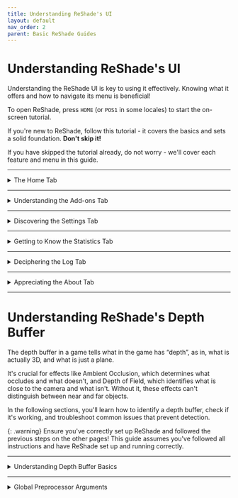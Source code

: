 ```yaml
---
title: Understanding ReShade's UI
layout: default
nav_order: 2
parent: Basic ReShade Guides
---
```


# Understanding ReShade's UI

Understanding the ReShade UI is key to using it effectively. Knowing what it offers and how to navigate its menu is beneficial!

To open ReShade, press `HOME` (or `POS1` in some locales) to start the on-screen tutorial.

If you're new to ReShade, follow this tutorial - it covers the basics and sets a solid foundation. **Don't skip it!**

If you have skipped the tutorial already, do not worry - we'll cover each feature and menu in this guide.

---

<details markdown="block" class="details-tree">
<summary>The Home Tab</summary>

The `Home` tab in ReShade houses several buttons and menus that you can interact with in order to change the way your game looks, as well as configure specific shaders.

As the `Home` tab is one of the most crucial tabs in ReShade for the end user, it can be a bit intricate, but everything that you will need to better utilize each function.

Below will be a dropdown that provides a disection of each part of the `Home` tab to help you become more familiar with it!

---

<details markdown="block" class="details-tree">
<summary>The Preset Selection Section</summary>

The image below will show you where the preset selection section of ReShade's `Home` tab exists:

![Current Preset](../images/understanding-and-using-reshade/rsui_preset.png){: style="max-width:65%" }

This area allows the user to select, create, or configure their preset to auto save once changes are made.

By default, ReShade saves presets in the game directory, in a file called `ReShadePreset.ini`.

</details>

---

<details markdown="block" class="details-tree">
<summary>The Shader List</summary>

The highlighted area below shows ReShade's shader list within the `Home` tab:

![Technique List](../images/understanding-and-using-reshade/rsui_effectlist.png){: style="max-width:65%" }

This list will provide the user with all of the shaders that ReShade can detect being installed. If a shader is disabled, there will be a blank square to the left of the shader, and if it's enabled, there will be a check to the left of the shader.

</details>

---

<details markdown="block" class="details-tree">
<summary>The Edit Pre-processor Definitions Button</summary>

The `Edit Global Preprocessor Definitions` button, shown below, lets you control aspects of shaders and depth before they are loaded by ReShade:

![Global Pre-processor Definitions](../images/understanding-and-using-reshade/rsui_globalpreprocessors.png){: style="max-width:65%" }

Clicking the `Edit Preprocessor Definitions` button will show two tabs:

* Global:

  * The Global tab will be where you can add or edit definitions that apply to all presets.

    ![Global Pre-processor Window](../images/understanding-and-using-reshade/rsui_globalpreprocessors_window.png)

* Current Preset:

  * The Current Preset tab will likely not have any definitions by default, however, you can add and remove to apply these to your current preset!

    ![Global Pre-processor Current Preset](../images/understanding-and-using-reshade/rsui_globalpreprocessors_current_preset.png)

{: .note }
When adjusting these options, you need to know the pre-processor definition's name and range. This info is usually in the shader comments. To look at FX files and their contents, try using advanced text editors like [Notepad++](https://notepad-plus-plus.org/) or [Visual Studio Code](https://code.visualstudio.com/).

</details>

---

<details markdown="block" class="details-tree">
<summary>The Shader Parameters List</summary>

The image below highlights the shader parameter list that is in the ReShade `Home` tab:

![Effect Parameters](../images/understanding-and-using-reshade/rsui_effect_params.png){: style="max-width:65%" }

When you turn on a shader in ReShade, you'll see its options and parameters in the highlighted section.

Changes to shader parameters happen in realtime. So, any changes you make show up right away, letting you see the effect of your changes instantly.

</details>

---

<details markdown="block" class="details-tree">
<summary>The Reload Button</summary>

The `Reload` button, shown in the image below, tells ReShade to look again at the files in the Shaders and Textures folders:

![Reload Button](../images/understanding-and-using-reshade/rsui_reload.png){: style="max-width:65%" }

Clicking the `Reload` button lets you add new effects without restarting the game. It also shows any changes you make to the shader code while you're working on it, so it's a useful tool for making real-time changes to the shader's code!

</details>

---

<details markdown="block" class="details-tree">
<summary>The Performance Mode Button</summary>

The `Performance Mode` setting, shown in the image below, boosts the speed of compilation processes and ReShade's memory operations, cutting down on performance overhead:

![Performance Mode](../images/understanding-and-using-reshade/rsui_performance_mode.png){: style="max-width:65%" }

`Performance Mode` will limit changes to a shader's parameters.

If you notice anything odd while using Performance Mode, **always** let the shader developer know.

</details>

</details>

---

<details markdown="block" class="details-tree">
<summary>Understanding the Add-ons Tab</summary>

The `Add-ons Tab`, shown below, is your control center for managing ReShade Add-ons:

![Add-ons Tab](../images/understanding-and-using-reshade/rsui_addons_tab.png){: style="max-width:65%" }

Each `Add-on` adds extra features or improvements to your ReShade shaders. They can offer new effects or tools for tweaking existing ones. `Generic Depth` comes with the ReShade Installer, but you can add many more.

Popular Add-ons include [ShaderToggler - FransBouma](https://github.com/FransBouma/ShaderToggler), [ReShade Effect Shader Toggler - 4lex4nder](https://github.com/4lex4nder/ReshadeEffectShaderToggler), and [AutoHDR - MajorPainTheCactus](https://github.com/MajorPainTheCactus/AutoHDR-ReShade).

We'll dive deeper into `Generic Depth` and other add-ons later. They're powerful tools that can change how each ReShade shader and game works - they can even inject any developer's code into the game!

</details>

---

<details markdown="block" class="details-tree">
<summary>Discovering the Settings Tab</summary>

The `Settings` tab, shown below, lets you tweak ReShade settings like shader directories, menu access keys, FPS meter configurations, theme settings, and more:

![Settings Tab](../images/understanding-and-using-reshade/rsui_settings_tab.png){: style="max-width:65%" }

The dropdowns below detail the settings you can adjust within the ReShade `Settings` Tab:

{: .note }
The following dropdowns for ReShade's settings are verbose, and might not provide a ton of information you would find useful. Skip this part if uneeded.

---

<details markdown="block" class="details-tree">
<summary>General Menu</summary>

1. `Keybindings`: 

    * Here, you can set the keybindings for various actions in ReShade, allowing you to customize the controls:

      * `Overlay key`

      * `Effect toggle key`

      * `Effect reload key`

      * `Performance mode toggle key`

      * `Previous preset key`

      * `Next preset key`

2. `Preset transition duration`:

    * This setting allows you to change the transition between preset files, counted in milliseconds. Remember, 1 second equals 1000 milliseconds!

3. `Input processing`:

    * This setting lets users change the default behavior of ReShade's input control:

      * `Pass on all input` - Allows your game to also receive inputs from your keyboard and mouse, regardless of where they are on the game window.

      * `Block input when cursor is on overlay` - Allows the game to receive inputs from your keyboard and mouse only when they are off of the ReShade UI.

      * `Block all input when overlay is visible` (default option) - Disallows the game to receive all inputs from your keyboard and mouse when the ReShade overlay is active.

4. `Start-up preset`:

    * This argument allows ReShade to utilize a preset to use once your game has started. By default, ReShade loads the last used preset from the user. You can change this behavior by defining a preset file path.

5. `Effect...` and `Texture search paths`: 

    * These settings allow you to specify where ReShade should look for shader files. You can add multiple directories, and ReShade will search all of them when looking for shaders.

    * The default options are:

      * `Effect search paths` - `.\ReShade-Shaders\Shaders\**`

      * `Texture search paths` - `.\ReShade-Shaders\Textures\**`

6. `Load only enabled effects`:

    * This option ensures that only the shaders enabled in your current ReShade preset are loaded. It can prevent issues with conflicting files/techniques from other shaders and reduce the compile time needed at the start of ReShade.

7. `Clear effect cache`:

    * This option allows you to clear the cache for the compiled shaders in ReShade. It can be useful for resolving issues with shaders.

</details>

---

<details markdown="block" class="details-tree">
<summary>Screenshots Menu</summary>

1. `Screenshot key`

2. `Screenshot path`:

    * This option sets the location where ReShade saves screenshots. By default, it's set to `.\`, meaning ReShade will save screenshots in the directory where the ReShade binary `.dll` file is located.

3. `Screenshot name`:

    * This advanced option lets you specify the naming convention for screenshots. It uses macros to include real-time data in the screenshot name. The available macros are:

        * %AppName% - Current application name.

        * %PresetName% - Name of the applied preset at the moment of the screenshot.

        * %Date% - Current date (in '%s' or seconds format).

          * %DateYear%, %DateMonth%, %DateDay% - Year, month, and day components of the current date.

        * %Time% - Current time (in '%s' or seconds format).

          * %TimeHour%, %TimeMinute%, %TimeSecond%, %TimeMS% - Hour, minute, second, and millisecond components of the current time.

        * %Count% - Number of screenshots taken in the current session.

4. `Screenshot format`:

    * This option lets you change the file extension and compression processing for your screenshots. The available formats are:

      * `Bitmap (*.bmp)` - Choose this for a lossless file that's easy to edit but takes up more space. This format isn't ideal for online sharing. If selected, you can enable `Clear alpha channel` to remove the image's transparency layer if shaders support creating alpha channels.

      * `Portable Network Graphics (*.png)` - Choose this for a lossy file that's almost identical to the original and good for online sharing. This is the default option in ReShade. If selected, you can enable `Clear alpha channel`.

      * `JPEG (*.jpeg)` - Choose this for a compressed file that saves on storage and bandwidth but isn't as close to the original. If selected, you can adjust the compression quality.

5. `Save current preset file`:

    * This option lets you save the preset used when the screenshot is taken.

6. `Save before and after images`:

    * This option lets you take two screenshots of the same frame: one without ReShade and one with ReShade.

7. `Save separate image with the overlay visible`:

    * This option lets you save a separate image with the ReShade UI, useful for troubleshooting.

8. `Screenshot sound`:

    * This option lets you choose a `.wav` file to play when you take a screenshot.

9. `Post-save command`:

    * This option is highly advanced, and allows the users to port their screenshots into external software in order to edit upon saving.
    
      * The option is specifically for pointing to the executable that you will be utilizing.

10. `Post-save command arguments`:

    * This option lets you specify arguments for the executable provided in `Post-save command`. Supported macros include:

      * %AppName% - Current application name.

      * %PresetName% - Name of the preset applied when the screenshot was taken.

      * %Date% - Current date (in '%s' or seconds format).

        * %DateYear%, %DateMonth%, %DateDay% - Year, month, and day components of the current date.

      * %Time% - Current time (in '%s' or seconds format).

        * %TimeHour%, %TimeMinute%, %TimeSecond%, %TimeMS% - Hour, minute, second, and millisecond components of the current time.

      * %TargetPath% - Full path of the screenshot file.

      * %TargetDir% - Directory of the screenshot file.

      * %TargetFileName% - Full name of the screenshot file.

      * %TargetExt% - Extension of the screenshot file.

      * %TargetName% - Name of the screenshot file without the extension.

      * %Count% - Number of screenshots taken in the current session.

11. `Post-save command working directory`:

    * This option lets you define the directory for the Post-save processing software.

12. `Hide post-save command window`:

    * This toggle lets you choose whether to show or hide the window of the Post-save processing application. By default, this option is off, so the program window is visible.

</details>

---

<details markdown="block" class="details-tree">
<summary>Overlay & Styling</summary>

1. `Restart tutorial`:

    * This button restarts the ReShade tutorial that appears when you first launch a game with ReShade injected.

2. `Show screenshot message`:

    * This toggle enables or disables the screenshot notification message.

3. `Group effect files with tabs instead of a tree`:

    * This toggle lets you choose between a tree structure or a grouped structure for shader configuration arguments. While a grouped structure can be more organized, the choice is purely preference-based. By default, this option is off, and the tree structure is used.

4. `Global Style`:

    * This option lets you select from several distinct themes for ReShade. Here's what each preset looks like:

      * `Default`:

        ![Default Preset](../images/understanding-and-using-reshade/default.png){: style="max-width:20%" }
      
      * `Dark`:

        ![Dark Preset](../images/understanding-and-using-reshade/dark.png){: style="max-width:20%" }

      * `Light`:

        ![Light Preset](../images/understanding-and-using-reshade/light.png){: style="max-width:20%" }

      * `Solarized Dark`:

        ![Solarized Dark Preset](../images/understanding-and-using-reshade/solarized_dark.png){: style="max-width:20%" }

      * `Solarized Light`:

        ![Solarized Light Preset](../images/understanding-and-using-reshade/solarized_light.png){: style="max-width:20%" }

</details>

</details>

---

<details markdown="block" class="details-tree">
<summary>Getting to Know the Statistics Tab</summary>

![Statistics Tab](../images/understanding-and-using-reshade/rsui_stats_tab.png){: style="max-width:65%" }

The `Statistics Tab`, shown in the image, is a great tool for tracking and improving ReShade's performance. It gives detailed info on various aspects of ReShade's operation:

---

* General: 

  * This section provides real-time data on the performance of ReShade and it's shaders - It includes the current frame rate, the time taken to render each frame, and the total number of frames rendered since ReShade was started.

---

* Techniques: 

  * This section shows how much each effect is being used. This can be useful for identifying effects that are consuming a disproportionate amount of resources.

---

* Render Targets & Textures

  * This section provides developers and users with information as to what shaders are doing, what textures they are using or creating, and information about the textures.

---

While the `Statistics Tab` is not typically a frequent stop for casual users, it is an invaluable resource for those creating or analyzing shaders. It provides the detailed performance data needed to optimize shaders and ensure they run smoothly.

</details>

---

<details markdown="block" class="details-tree">
<summary>Deciphering the Log Tab</summary>

![Log Tab](../images/understanding-and-using-reshade/rsui_log_tab.png)

The `Log Tab` is a key tool for monitoring ReShade's operations and troubleshooting issues. It provides a detailed log of ReShade's activities to help you identify where your issues are.

Warnings or errors in ReShade will appear in the Log Tab in different colors:

  * YELLOW: A warning. This usually means an effect has loaded, but there might be room for optimization or the effect was altered during the load process.

  * RED: An error. This is usually accompanied by a note explaining the error.

If something seems wrong, it's recommended to share the error text or the entire log file, which is stored in the game directory as `ReShade.log`. However, logs are reset each time the game is restarted. So, remember to share or save logs before restarting your game!

</details>

---

<details markdown="block" class="details-tree">
<summary>Appreciating the About Tab</summary>

![About Tab](../images/understanding-and-using-reshade/rsui_about_tab.png)

The `About Tab`, as shown in the image above, acknowledges and recognizes the work behind ReShade:

  * ReShade Version

  * Contributor Credits

  * License Acknowledgements

The `About Tab` is a formal acknowledgment of the collective effort that goes into creating, maintaining, and improving ReShade. It highlights the collaborative nature of software development and the importance of giving credit where it's due.


</details>

---

# Understanding ReShade's Depth Buffer

The depth buffer in a game tells what in the game has “depth”, as in, what is actually 3D, and what is just a plane. 

It's crucial for effects like Ambient Occlusion, which determines what occludes and what doesn't, and Depth of Field, which identifies what is close to the camera and what isn't. Without it, these effects can't distinguish between near and far objects. 

In the following sections, you'll learn how to identify a depth buffer, check if it's working, and troubleshoot common issues that prevent detection.

{: .warning}
Ensure you've correctly set up ReShade and followed the previous steps on the other pages! This guide assumes you've followed all instructions and have ReShade set up and running correctly.

---

<details markdown="block" class="details-tree">
<summary>Understanding Depth Buffer Basics</summary>

The image below will give you an idea of what your depth buffer **should** look like:

![Depth Buffer Reversed](../images/understanding-and-using-reshade/working_depth_output.jpg)

If your depth does not look like this - look below for the most common issues and solutions:

---

<details markdown="block" class="details-tree">
<summary>Reversed Depth Buffer</summary>

To start, enable the shader `DisplayDepth`. This shader is included with all ReShade installs through the ReShade Installer. If you do not have it, you can manually install it from [Crosire's ReShade-Shaders repository](https://github.com/crosire/reshade-shaders/tree/slim/Shaders).

The image below shows that the `DisplayDepth` shader has loaded correctly, however, the depth is reversed. 

![Depth Buffer Reversed](../images/understanding-and-using-reshade/depth_buffer_reversed_example.png)

---

You can solve this issue by simply flipping the `RESHADE_DEPTH_INPUT_IS_REVERSED` argument within the `Global Preprocessor Definitions` under the `Home` tab of ReShade.

</details>

---

<details markdown="block" class="details-tree">
<summary>Upside Down Depth Buffer</summary>

To start, enable the shader `DisplayDepth`. This shader is included with all ReShade installs through the ReShade Installer. If you do not have it, you can manually install it from [Crosire's ReShade-Shaders repository](https://github.com/crosire/reshade-shaders/tree/slim/Shaders).

The image below shows that the `DisplayDepth` shader has loaded correctly, however, the depth output is upside down:

![Depth Buffer Upside Down](../images/understanding-and-using-reshade/upside_down_normals.jpg)

You can solve this issue by simply flipping the `RESHADE_DEPTH_INPUT_IS_UPSIDE_DOWN` argument within the `Global Preprocessor Definitions` under the `Home` tab of ReShade.

</details>

---

<details markdown="block" class="details-tree">
<summary>No Depth Buffer</summary>

To start, enable the shader `DisplayDepth`. This shader is included with all ReShade installs through the ReShade Installer. If you do not have it, you can manually install it from [Crosire's ReShade-Shaders repository](https://github.com/crosire/reshade-shaders/tree/slim/Shaders).

If your shader resembles the images below, it lacks data from the `Generic Depth` Add-on:

![Depth Buffer No Data](../images/understanding-and-using-reshade/depth_buffer_no_data_example.png)

  * Before proceeding any further, ensure that these anti-aliasing options are disable within your game:

    * MSAA ANTIALIASING

    * SSAA ANTIALIASING

  FXAA or TXAA are acceptable, as they don’t erase the depth-buffer information.

The image shown above is the output of `DisplayDepth` showing no data from `Generic Depth`.

This means that:

* Your game is not presenting a depth buffer 

* You have the wrong options configured for `Generic Depth`

* Your depth buffer choice is wrong.

---

You can absolve this issue simply by playing around with `Generic Depth` in order to get the proper depth buffer active:

  * Try toggling on and off `Copy depth buffer before clear operations` and `Copy depth buffer before fullscreen draw calls`

  * Try selecting the depth buffer with the closest resolution to your game resolution

  * Try selecting the depth buffer with the highest amount of draw calls and verticies.

</details>

---

<details markdown="block" class="details-tree">
<summary>No Depth Buffer and Reversed</summary>

To start, enable the shader `DisplayDepth`. This shader is included with all ReShade installs through the ReShade Installer. If you do not have it, you can manually install it from [Crosire's ReShade-Shaders repository](https://github.com/crosire/reshade-shaders/tree/slim/Shaders).

If your shader resembles the images below, it lacks data from the `Generic Depth` Add-on and the depth from the game is reversed:

![Depth Buffer No Data - Reversed](../images/understanding-and-using-reshade/depth_buffer_no_data_reversed_example.png)

  * Before proceeding any further, ensure that these anti-aliasing options are disable within your game:

    * MSAA ANTIALIASING

    * SSAA ANTIALIASING

  FXAA or TXAA are acceptable, as they don’t erase the depth-buffer information.

  The image shown above is the output of `DisplayDepth` showing no data from `Generic Depth`.

A depth buffer that is not presenting data, and is reversed means that:

* Your game is not presenting a depth buffer 

* You have the wrong options configured for `Generic Depth`

* You have the wrong arguments chosen for your `global preprocessor definitions`

* Your depth buffer choice is wrong.

---

You can absolve this issue simply by playing around with `Generic Depth` in order to get the proper depth buffer active and changing the value for `RESHADE_DEPTH_INPUT_IS_REVERSED`:

  * Try toggling on and off `Copy depth buffer before clear operations` and `Copy depth buffer before fullscreen draw calls`

  * Try selecting the depth buffer with the closest resolution to your game resolution

  * Try selecting the depth buffer with the highest amount of draw calls and verticies.

  * Flip the `RESHADE_DEPTH_INPUT_IS_REVERSED` argument within the `Global Preprocessor Definitions` under the `Home` tab of ReShade.

</details>

</details>

---

<details markdown="block" class="details-tree">
<summary>Global Preprocessor Arguments</summary>

This section will provide you with the `Global Preprocessor Definitions` that can be utilized with the ReShade Depth Buffer.

---

<details markdown="block" class="details-tree">
<summary>RESHADE_DEPTH_INPUT_IS_REVERSED</summary>

This preprocessor is used when you can see the normals, but the depth image itself is not visible.

The argument can only be `1` or `0`, so flipping the value for it should solve the problem.

</details>

---

<details markdown="block" class="details-tree">
<summary>RESHADE_DEPTH_INPUT_IS_UPSIDE_DOWN</summary>

This preprocessor is used when the image displayed by the DisplayDepth shader is upside down.

The argument can only be `1` or `0`, so flipping the value for it should solve the problem.

</details>

---

<details markdown="block" class="details-tree">
<summary>RESHADE_DEPTH_INPUT_IS_LOGARITHMIC</summary>

This argument is used when the depth buffer displays numerous waves or "stripes".

Very FEW games actually utilize this, so it's rare that you'll need to toggle or modify this setting.

The argument can only be `1` or `0`, so flipping the value for it should solve the problem.

</details>

---

<details markdown="block" class="details-tree">
<summary>RESHADE_DEPTH_INPUT_X_SCALE | RESHADE_DEPTH_INPUT_Y_SCALE</summary>

These two preprocessors modify the depth buffer size along the `X` and `Y` axes.

They work in multiplcations and you can test them in the `DisplayDepth` shader before applying them to the `Global Preprocessors`.

</details>

---

<details markdown="block" class="details-tree">
<summary>RESHADE_DEPTH_LINEARIZATION_FAR_PLANE</summary>

This preprocessor will adjust the value of the depth range.

If the depth range is too narrow or wide, based on the visible black to white (close to far) gradient given from the depth in `DisplayDepth`, shaders that utilize the depth buffer will not be able to properly account for depth.

The values can be either extremely low or high, so you'll need to experiment to determine the best fit for your specific case.

</details>

</details>